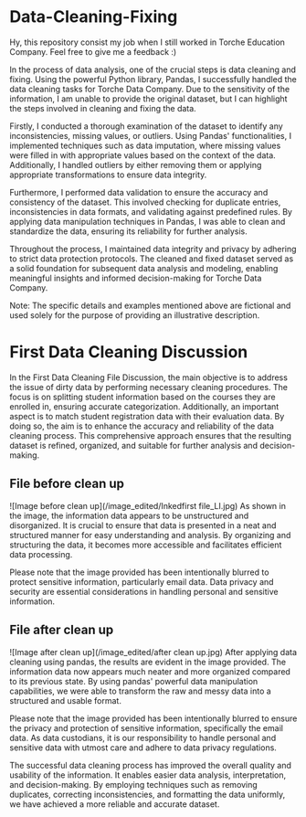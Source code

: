 # Data-Cleaning-Fixing
Hy, this repository consist my job when I still worked in Torche Education Company. Feel free to give me a feedback :)

In the process of data analysis, one of the crucial steps is data cleaning and fixing. Using the powerful Python library, Pandas, I successfully handled the data cleaning tasks for Torche Data Company. Due to the sensitivity of the information, I am unable to provide the original dataset, but I can highlight the steps involved in cleaning and fixing the data.

Firstly, I conducted a thorough examination of the dataset to identify any inconsistencies, missing values, or outliers. Using Pandas' functionalities, I implemented techniques such as data imputation, where missing values were filled in with appropriate values based on the context of the data. Additionally, I handled outliers by either removing them or applying appropriate transformations to ensure data integrity.

Furthermore, I performed data validation to ensure the accuracy and consistency of the dataset. This involved checking for duplicate entries, inconsistencies in data formats, and validating against predefined rules. By applying data manipulation techniques in Pandas, I was able to clean and standardize the data, ensuring its reliability for further analysis.

Throughout the process, I maintained data integrity and privacy by adhering to strict data protection protocols. The cleaned and fixed dataset served as a solid foundation for subsequent data analysis and modeling, enabling meaningful insights and informed decision-making for Torche Data Company.

Note: The specific details and examples mentioned above are fictional and used solely for the purpose of providing an illustrative description.

# First Data Cleaning Discussion

In the First Data Cleaning File Discussion, the main objective is to address the issue of dirty data by performing necessary cleaning procedures. The focus is on splitting student information based on the courses they are enrolled in, ensuring accurate categorization. Additionally, an important aspect is to match student registration data with their evaluation data. By doing so, the aim is to enhance the accuracy and reliability of the data cleaning process. This comprehensive approach ensures that the resulting dataset is refined, organized, and suitable for further analysis and decision-making.

## File before clean up
![Image before clean up](/image_edited/Inkedfirst file_LI.jpg)
As shown in the image, the information data appears to be unstructured and disorganized. It is crucial to ensure that data is presented in a neat and structured manner for easy understanding and analysis. By organizing and structuring the data, it becomes more accessible and facilitates efficient data processing.

Please note that the image provided has been intentionally blurred to protect sensitive information, particularly email data. Data privacy and security are essential considerations in handling personal and sensitive information.

## File after clean up
![Image after clean up](/image_edited/after clean up.jpg)
After applying data cleaning using pandas, the results are evident in the image provided. The information data now appears much neater and more organized compared to its previous state. By using pandas' powerful data manipulation capabilities, we were able to transform the raw and messy data into a structured and usable format.

Please note that the image provided has been intentionally blurred to ensure the privacy and protection of sensitive information, specifically the email data. As data custodians, it is our responsibility to handle personal and sensitive data with utmost care and adhere to data privacy regulations.

The successful data cleaning process has improved the overall quality and usability of the information. It enables easier data analysis, interpretation, and decision-making. By employing techniques such as removing duplicates, correcting inconsistencies, and formatting the data uniformly, we have achieved a more reliable and accurate dataset.
